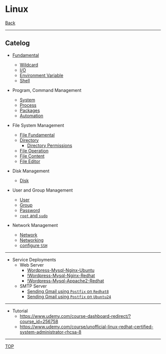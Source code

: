 # Linux

[Back](../../index.md)

---

## Catelog

- [Fundamental](./fundamental/fundamental/fundamental.md)

  - [Wildcard](./fundamental/wildcard/wildcard.md)
  - [I/O](./fundamental/io/io.md)
  - [Environment Variable](./fundamental/env/env.md)
  - [Shell](./shell/shell/shell.md)

- Program, Command Management

  - [System](./program/sys.md)
  - [Process](./program/process/process.md)
  - [Packages](./program/package/package.md)
  - [Automation](./program/automation/automation.md)

- File System Management

  - [File Fundamental](./filesystem/file_fundamental/file_fundamental.md)
  - [Directory](./filesystem/directory/directory.md)
    - [Directory Permissions](./filesystem/directory/directory_permission.md)
  - [File Operation](./filesystem/file_operation/file_operation.md)
  - [File Content](./filesystem/file_content/file_content.md)
  - [File Editor](./filesystem/file_editor/file_editor.md)

- Disk Management

  - [Disk](./disk/disk/disk.md)

- User and Group Management

  - [User](./user_group/user/user.md)
  - [Group](./user_group/group/group.md)
  - [Password](./user_group/pwd/pwd.md)
  - [`root` and `sudo`](./user_group/root_sudo/root_sudo.md)

- Network Management
  - [Network](./network/network/network.md)
  - [Networking](./network/networking/networking.md)
  - [configure `SSH`](./network/ssh/ssh.md)

---

- Service Deployments
  - Web Server
    - [Wordpress-Mysql-Nginx-Ubuntu](./project/wordpress_mysql_nginx_ubuntu.md)
    - [!Wordpress-Mysql-Nginx-Redhat](./project/wordpress_mysql_nginx_redhat.md)
    - [!Wordpress-Mysql-Appache2-Redhat](./project/wordpress_mysql_appache2_redhat.md)
  - SMTP Server
    - [Sending Gmail using `Postfix` on `Redhat8`](./project/gmail-postfix-redhat8/gmail-postfix-redhat8.md)
    - [Sending Gmail using `Postfix` on `Ubuntu24`](./project/gmail-postfix-ubuntu24/gmail-postfix-ubuntu24.md)

---

- Tutorial
  - https://www.udemy.com/course-dashboard-redirect/?course_id=256758
  - https://www.udemy.com/course/unofficial-linux-redhat-certified-system-administrator-rhcsa-8

---

[TOP](#linux)
